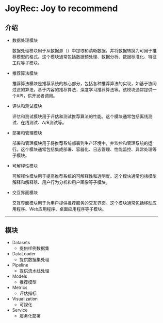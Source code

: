 # JoyRec: Joy to recommend
## 介绍
- 数据处理模块
    
    数据处理模块用于从数据源（）中提取和清晰数据，并将数据转换为可用于推荐模型的格式。这个模块通常包括数据预处理、数据分析、数据标准化、特征工程等子模块。
- 推荐算法模块

    推荐算法模块是推荐系统的核心部分，包括各种推荐算法的实现，如基于协同过滤的算法，基于内容的推荐算法，深度学习推荐算法等。该模块通常提供一个API，供开发者调用。

- 评估和测试模块

    评估和测试模块用于评估和测试推荐算法的性能。这个模块通常包括离线测试、在线测试、A/B测试等。

- 部署和管理模块

    部署和管理模块用于将推荐系统部署到生产环境中，并监控和管理系统的运行。这个模块通常包括集成部署、容器化、日志管理、性能监控、异常处理等子模块。

- 可解释性模块
    
    可解释性模块用于提高推荐系统的可解释性和透明度。这个模块通常包括模型解释和解释器、用户行为分析和用户画像等子模块。


- 交互界面模块

    交互界面模块用于为用户提供推荐服务的交互界面。这个模块通常包括移动应用程序、Web应用程序、桌面应用程序等子模块。
---
## 模块
- Datasets 
  - 提供样例数据集
- DataLoader
  - 提供数据集处理
- Pipeline 
  - 提供流水线处理
- Models
  - 推荐模型
- Metrics
  - 评估指标
- Visualization
  - 可视化
- Service
  - 服务化部署